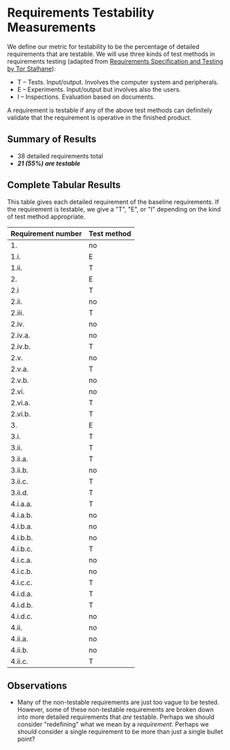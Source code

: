 # Requirements Testability Measurements

We define our metric for testability to be the percentage of detailed requirements that are testable. We will use three kinds of test methods in requirements testing (adapted from [Requirements Specification and Testing by Tor Stalhane](http://www.idi.ntnu.no/emner/tdt4242/foiler/3-2-Testability.ppt)):

* T – Tests. Input/output. Involves the computer system and peripherals.
* E – Experiments. Input/output but involves also the users.
* I – Inspections. Evaluation based on documents.

A requirement is testable if any of the above test methods can definitely validate that the requirement is operative in the finished product.

## Summary of Results

* 38 detailed requirements total
* ***21 (55%) are testable***

## Complete Tabular Results

This table gives each detailed requirement of the baseline requirements. If the requirement is testable, we give a "T", "E", or "I" depending on the kind of test method appropriate.

Requirement number | Test method
--- | ---
1. | no
1.i. | E
1.ii. | T
2. | E
2.i | T
2.ii. | no
2.iii. | T
2.iv. | no
2.iv.a. | no
2.iv.b. | T
2.v. | no
2.v.a. | T
2.v.b. | no
2.vi. | no
2.vi.a. | T
2.vi.b. | T
3. |  E
3.i. |  T
3.ii. | T
3.ii.a. | T
3.ii.b. | no
3.ii.c. | T
3.ii.d. | T
4.i.a.a. | T
4.i.a.b. | no
4.i.b.a. | no
4.i.b.b. | no
4.i.b.c. | T
4.i.c.a. | no
4.i.c.b. | no
4.i.c.c. | T
4.i.d.a. | T
4.i.d.b. | T
4.i.d.c. | no
4.ii. | no
4.ii.a. | no
4.ii.b. | no
4.ii.c. | T


## Observations

* Many of the non-testable requirements are just too vague to be tested. However, some of these non-testable requirements are broken down into more detailed requirements that *are* testable. Perhaps we should consider "redefining" what we mean by a *requirement*. Perhaps we should consider a single requirement to be more than just a single bullet point?
